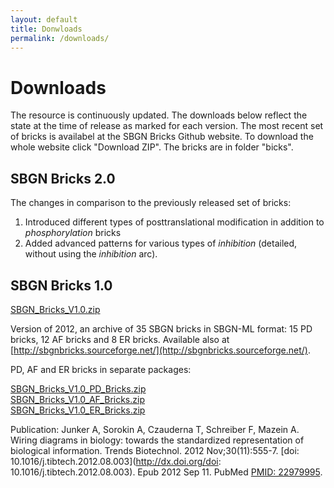 ```yaml
---
layout: default
title: Donwloads
permalink: /downloads/
---
```


# Downloads

The resource is continuously updated. The downloads below reflect the state at the time of release as marked for each version. The most recent set of bricks is availabel at the SBGN Bricks Github website. To download the whole website click "Download ZIP". The bricks are in folder "bicks". 

## SBGN Bricks 2.0

The changes in comparison to the previously released set of bricks:  

1. Introduced different types of posttranslational modification in addition to _phosphorylation_ bricks  
1. Added advanced patterns for various types of _inhibition_ (detailed, without using the _inhibition_ arc).

## SBGN Bricks 1.0

[SBGN_Bricks_V1.0.zip](https://github.com/sbgnbricks/sbgnbricks.github.io/raw/master/downloads/SBGN_Bricks_V1.0.zip)

Version of 2012, an archive of 35 SBGN bricks in SBGN-ML format: 15 PD bricks, 12 AF bricks and 8 ER bricks. Available also at [http://sbgnbricks.sourceforge.net/](http://sbgnbricks.sourceforge.net/).  

PD, AF and ER bricks in separate packages:  

[SBGN_Bricks_V1.0_PD_Bricks.zip](https://github.com/sbgnbricks/sbgnbricks.github.io/raw/master/downloads/SBGN_Bricks_V1.0_PD_Bricks.zip)  
[SBGN_Bricks_V1.0_AF_Bricks.zip](https://github.com/sbgnbricks/sbgnbricks.github.io/raw/master/downloads/SBGN_Bricks_V1.0_AF_Bricks.zip)  
[SBGN_Bricks_V1.0_ER_Bricks.zip](https://github.com/sbgnbricks/sbgnbricks.github.io/raw/master/downloads/SBGN_Bricks_V1.0_ER_Bricks.zip)  

Publication: Junker A, Sorokin A, Czauderna T, Schreiber F, Mazein A. Wiring diagrams in biology: towards the standardized representation of biological information. Trends Biotechnol. 2012 Nov;30(11):555-7. [doi: 10.1016/j.tibtech.2012.08.003](http://dx.doi.org/doi: 10.1016/j.tibtech.2012.08.003). Epub 2012 Sep 11. PubMed [PMID: 22979995](https://www.ncbi.nlm.nih.gov/pubmed/22979995).  

